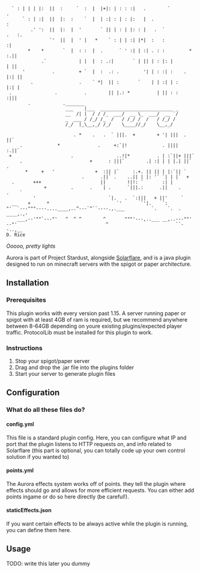 ```
  ` : | | | |:  ||  :     `  :  |  |+|: | : : :|   .        `              .
      ` : | :|  ||  |:  :    `  |  | :| : | : |:   |  .                    :
         .' ':  ||  |:  |  '       ` || | : | |: : |   .  `           .   :.
                `'  ||  |  ' |   *    ` : | | :| |*|  :   :               :|
        *    *       `  |  : :  |  .      ` ' :| | :| . : :         *   :.||
             .`            | |  |  : .:|       ` | || | : |: |          | ||
      '          .         + `  |  :  .: .         '| | : :| :    .   |:| ||
         .                 .    ` *|  || :       `    | | :| | :      |:| |
 .                .          .        || |.: *          | || : :     :|||
        .            ._______                                   
                      ___    |___  ___________________________ _
                      __  /| |  / / /_  ___/  __ \_  ___/  __ `/
                      _  ___ / /_/ /_  /   / /_/ /  /   / /_/ / 
                      /_/  |_\__,_/ /_/    \____//_/    \__,_/  
                                                                
                         . *    .   .  ` |||.  +        + '| |||  .  ||`
     .             *              .     +:`|!             . ||||  :.||`
 +                      .                ..!|*          . | :`||+ |||`
     .                         +      : |||`        .| :| | | |.| ||`     .
       *     +   '               +  :|| |`     :.+. || || | |:`|| `
                            .      .||` .    ..|| | |: '` `| | |`  +
  .       +++                      ||        !|!: `       :| |
              +         .      .    | .      `|||.:      .||    .      .    `
          '                           `|.   .  `:|||   + ||'     `
  __    +      *                         `'       `'|.    `:
"'  `---"""----....____,..^---`^``----.,.___          `.    `.  .    ____,.,-
    ___,--'""`---"'   ^  ^ ^        ^       """'---,..___ __,..---""'
--"'                                 ^                         ``--..,__
D. Rice                                          
```
_Ooooo, pretty lights_

Aurora is part of Project Stardust, alongside [Solarflare](https://github.com/eynorey/solarflare), and is a java plugin designed to run on minecraft servers with the spigot or paper architecture.

## Installation
### Prerequisites
This plugin works with every version past 1.15. A server running paper or spigot with at least 4GB of ram is required, but we recommend anywhere between 8-64GB depending on youre existing plugins/expected player traffic. ProtocolLib must be installed for this plugin to work.

### Instructions
1. Stop your spigot/paper server
2. Drag and drop the .jar file into the plugins folder
3. Start your server to generate plugin files

## Configuration
### What do all these files do?
#### config.yml
This file is a standard plugin config. Here, you can configure what IP and port that the plugin listens to HTTP requests on, and info related to Solarflare (this part is optional, you can totally code up your own control solution if you wanted to)

#### points.yml
The Aurora effects system works off of points. they tell the plugin where effects should go and allows for more efficient requests. You can either add points ingame or do so here directly (be careful!).

#### staticEffects.json
If you want certain effects to be always active while the plugin is running, you can define them here.

## Usage
TODO: write this later you dummy